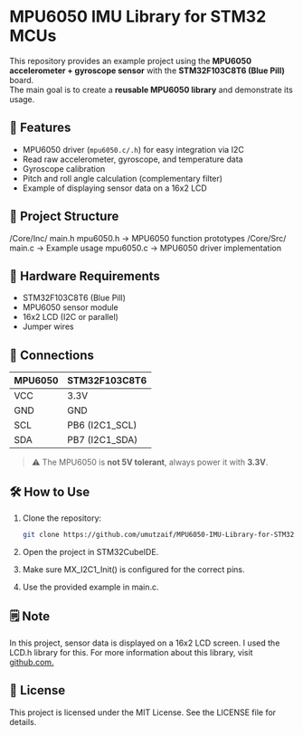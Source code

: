 # MPU6050 IMU Library for STM32 MCUs

This repository provides an example project using the **MPU6050 accelerometer + gyroscope sensor** with the **STM32F103C8T6 (Blue Pill)** board.  
The main goal is to create a **reusable MPU6050 library** and demonstrate its usage.

## 🚀 Features
- MPU6050 driver (`mpu6050.c/.h`) for easy integration via I2C
- Read raw accelerometer, gyroscope, and temperature data
- Gyroscope calibration
- Pitch and roll angle calculation (complementary filter)
- Example of displaying sensor data on a 16x2 LCD

## 📂 Project Structure
/Core/Inc/
main.h
mpu6050.h -> MPU6050 function prototypes
/Core/Src/
main.c -> Example usage
mpu6050.c -> MPU6050 driver implementation


## 🔧 Hardware Requirements
- STM32F103C8T6 (Blue Pill)
- MPU6050 sensor module
- 16x2 LCD (I2C or parallel)
- Jumper wires

## 📌 Connections
| MPU6050 | STM32F103C8T6 |
|---------|---------------|
| VCC     | 3.3V          |
| GND     | GND           |
| SCL     | PB6 (I2C1_SCL)|
| SDA     | PB7 (I2C1_SDA)|

> ⚠️ The MPU6050 is **not 5V tolerant**, always power it with **3.3V**.

## 🛠️ How to Use
1. Clone the repository:
   ```bash
   git clone https://github.com/umutzaif/MPU6050-IMU-Library-for-STM32.git
2. Open the project in STM32CubeIDE.

3. Make sure MX_I2C1_Init() is configured for the correct pins.

3. Use the provided example in main.c.

## 🗒️ Note
In this project, sensor data is displayed on a 16x2 LCD screen. I used the LCD.h library for this. For more information about this library, visit [github.com.](https://github.com/BahadirAydinoglu/STM32F1-LCD-Tutorial)

## 📝 License

This project is licensed under the MIT License. See the LICENSE file for details.
